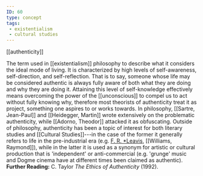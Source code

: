 ```yaml
---
ID: 60
type: concept
tags: 
 - existentialism
 - cultural studies
---
```


[[authenticity]]

 The term used
in [[existentialism]]
philosophy to describe what it considers the ideal mode of living. It is
characterized by high levels of self-awareness, self-direction, and
self-reflection. That is to say, someone whose life may be considered
authentic is always fully aware of both what they are doing and why they
are doing it. Attaining this level of self-knowledge effectively means
overcoming the power of the
[[unconscious]] to compel us
to act without fully knowing why, therefore most theorists of
authenticity treat it as project, something one aspires to or works
towards. In philosophy, [[Sartre, Jean-Paul]] and [[Heidegger, Martin]] wrote
extensively on the problematic authenticity, while [[Adorno, Theodor]] attacked it as
obfuscating. Outside of philosophy, authenticity has been a topic of
interest for both literary studies and [[Cultural Studies]]---in the case of the
former it generally refers to life in the pre-industrial era (e.g. [F.
R.  *Leavis](#Xb5c1a70d9f1ada97cdc403a4636ae519d49c775), [[Williams, Raymond]]), while in the
latter it is used as a synonym for artistic or cultural production that
is 'independent' or anti-commercial (e.g. 'grunge' music and Dogme
cinema have at different times been claimed as authentic).
**Further Reading:** C. Taylor *The Ethics of Authenticity* (1992).
